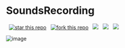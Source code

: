 # SoundsRecording



&nbsp;&nbsp;[![star this repo](http://githubbadges.com/star.svg?user=AnswerXu&repo=SoundsRecording&style=flat&color=FFE200&background=007ecg)](https://github.com/AnswerXu/SoundsRecording.git)
&nbsp;&nbsp;[![fork this repo](http://githubbadges.com/fork.svg?user=AnswerXu&repo=SoundsRecording&style=flat&color=bbb&background=da5554)](https://github.com/AnswerXu/SoundsRecording/fork)
&nbsp;&nbsp;![](https://img.shields.io/badge/platform-iOS-14D0FF.svg)
&nbsp;&nbsp;![](https://img.shields.io/badge/language-object--C-yellow.svg)
&nbsp;&nbsp;![](https://img.shields.io/badge/version-0.0.1-FF9E2B.svg)



![image](https://github.com/AnswerXu/SoundsRecording/blob/master/ReadImage/2017-04-06%2011_38_44.gif)



